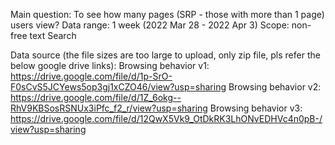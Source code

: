 Main question: To see how many pages (SRP - those with more than 1 page) users view?
Data range: 1 week (2022 Mar 28 - 2022 Apr 3)
Scope: non-free text Search

Data source (the file sizes are too large to upload, only zip file, pls refer the below google drive links):
Browsing behavior v1: https://drive.google.com/file/d/1p-SrO-F0sCvS5JCYews5op3gj1xCZO46/view?usp=sharing
Browsing behavior v2: https://drive.google.com/file/d/1Z_6okg--RhV9KBSosRSNUx3iPfc_f2_r/view?usp=sharing
Browsing behavior v3: https://drive.google.com/file/d/12QwX5Vk9_OtDkRK3LhONvEDHVc4n0pB-/view?usp=sharing
